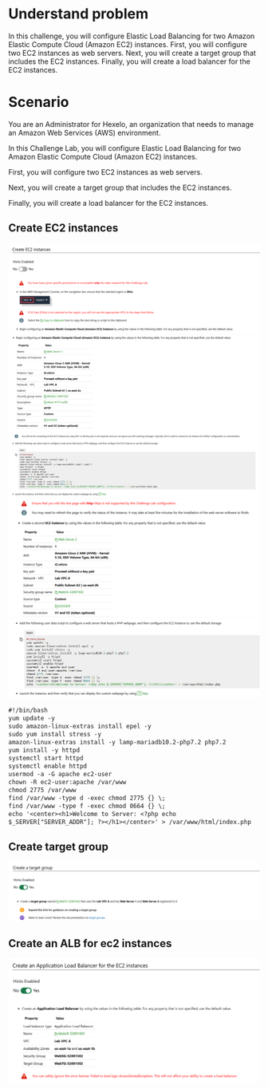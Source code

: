 # Understand problem

In this challenge, you will configure Elastic Load Balancing for two Amazon Elastic Compute Cloud (Amazon EC2) instances. First, you will configure two EC2 instances as web servers. Next, you will create a target group that includes the EC2 instances. Finally, you will create a load balancer for the EC2 instances.

# Scenario

You are an Administrator for Hexelo, an organization that needs to manage an Amazon Web Services (AWS) environment.

In this Challenge Lab, you will configure Elastic Load Balancing for two Amazon Elastic Compute Cloud (Amazon EC2) instances.

First, you will configure two EC2 instances as web servers.

Next, you will create a target group that includes the EC2 instances.

Finally, you will create a load balancer for the EC2 instances.

## Create EC2 instances

![alt text](image.png)
![alt text](image-1.png)
![alt text](image-2.png)
![alt text](image-3.png)
![alt text](image-4.png)

```
#!/bin/bash
yum update -y
sudo amazon-linux-extras install epel -y
sudo yum install stress -y
amazon-linux-extras install -y lamp-mariadb10.2-php7.2 php7.2
yum install -y httpd
systemctl start httpd
systemctl enable httpd
usermod -a -G apache ec2-user
chown -R ec2-user:apache /var/www
chmod 2775 /var/www
find /var/www -type d -exec chmod 2775 {} \;
find /var/www -type f -exec chmod 0664 {} \;
echo '<center><h1>Welcome to Server: <?php echo $_SERVER["SERVER_ADDR"]; ?></h1></center>' > /var/www/html/index.php
```

## Create target group

![alt text](image-5.png)

## Create an ALB for ec2 instances

![alt text](image-6.png)
